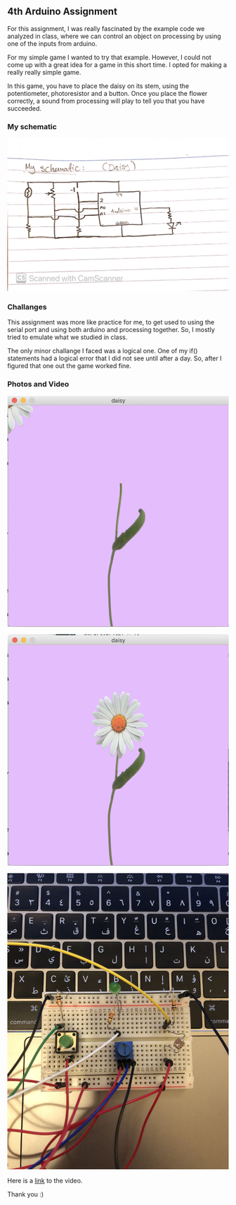 ## 4th Arduino Assignment

For this assignment, I was really fascinated by the example code we analyzed in class, where we can control an object on processing by using one of the inputs from arduino.

For my simple game I wanted to try that example. However, I could not come up with a great idea for a game in this short time. I opted for making a really really simple game.

In this game, you have to place the daisy on its stem, using the potentiometer, photoresistor and a button. Once you place the flower correctly, a sound from processing will play to tell you that you have succeeded.




### My schematic


![](https://github.com/FatimaAlmaazmi/introIM/blob/master/pics/CamScanner%2011-22-2020%2019.23_1.jpg)




### Challanges

This assignment was more like practice for me, to get used to using the serial port and using both arduino and processing together. So, I mostly tried to emulate what we studied in class.

The only minor challange I faced was a logical one. One of my if() statements had a logical error that I did not see until after a day. So, after I figured that one out the game worked fine.

### Photos and Video


![](https://github.com/FatimaAlmaazmi/introIM/blob/master/pics/Screen%20Shot%202020-11-23%20at%205.33.28%20PM.png)


![](https://github.com/FatimaAlmaazmi/introIM/blob/master/pics/Screen%20Shot%202020-11-23%20at%205.33.39%20PM.png)


![](https://github.com/FatimaAlmaazmi/introIM/blob/master/pics/IMG_8078.jpg)


Here is a [link](https://drive.google.com/drive/folders/1Yr0IL4XbQ6v0Rr43FDO4JSH3pPR5qvJo?usp=sharing) to the video.

Thank you :)
